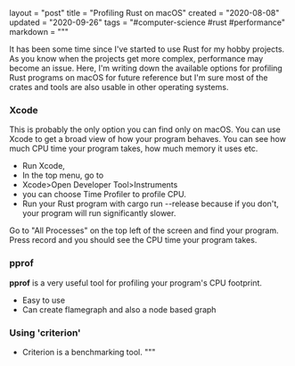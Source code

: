 layout = "post"
title = "Profiling Rust on macOS"
created = "2020-08-08"
updated = "2020-09-26"
tags = "#computer-science #rust #performance"
markdown = """

It has been some time since I've started to use Rust for my hobby projects. As you know when the projects get more complex, performance may become an issue. Here, I'm writing down the available options for profiling Rust programs on macOS for future reference but I'm sure most of the crates and tools are also usable in other operating systems.

### Xcode
This is probably the only option you can find only on macOS. You can use Xcode to get a broad view of how your program behaves. You can see how much CPU time your program takes, how much memory it uses etc.
* Run Xcode,
* In the top menu, go to
* Xcode>Open Developer Tool>Instruments
* you can choose Time Profiler to profile CPU.
* Run your Rust program with cargo run --release because if you don't, your program will run significantly slower.

Go to "All Processes" on the top left of the screen and find your program. Press record and you should see the CPU time your program takes.

### pprof
**pprof** is a very useful tool for profiling your program's CPU footprint.
* Easy to use
* Can create flamegraph and also a node based graph

### Using 'criterion'
* Criterion is a benchmarking tool.
"""